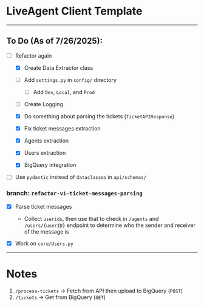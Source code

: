 # LiveAgent Client Template

---

## To Do (As of 7/26/2025):

- [ ] Refactor again

    - [x] Create Data Extractor class

    - [ ] Add `settings.py` in `config/` directory

        - [ ] Add `Dev`, `Local`, and `Prod`

    - [ ] Create Logging

    - [x] Do something about parsing the tickets (`TicketAPIResponse`)

    - [x] Fix ticket messages extraction

    - [x] Agents extraction

    - [x] Users extraction

    - [x] BigQuery integration

- [ ] Use `pydantic` instead of `dataclasses` in `api/schemas/`

### **branch: `refactor-v1-ticket-messages-parsing`**

- [x] Parse ticket messages

    - Collect `userids`, then use that to check in `/agents` and `/users/{userID}` endpoint to determine who the sender and receiver of the message is

- [x] Work on `core/Users.py`

---

# Notes

1. `/process-tickets` -> Fetch from API then upload to BigQuery (`POST`)
1. `/tickets` -> Get from BigQuery (`GET`)